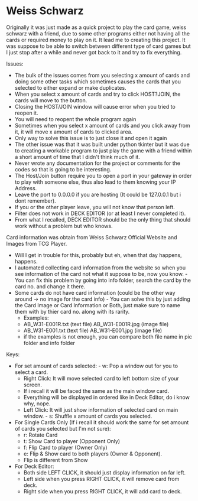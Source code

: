 # Weiss Schwarz
Originally it was just made as a quick project to play the card game, weiss schwarz with a friend, due to some other programs either not having all the cards or required money to play on it. It lead me to creating this project. It was suppose to be able to switch between different type of card games but I just stop after a while and never got back to it and try to fix everything.

 Issues:
  - The bulk of the issues comes from you selecting x amount of cards and doing some other tasks which sometimes causes the cards that you selected to either expand or make duplicates.
  - When you select x amount of cards and try to click HOST?JOIN, the cards will move to the button.
  - Closing the HOST/JOIN window will cause error when you tried to reopen it.
   - You will need to reopent the whole program again
  - Sometimes when you select x amount of cards and you click away from it, it will move x amount of cards to clicked area.
   - Only way to solve this issue is to just close it and open it again
  - The other issue was that it was built under python tkinter but it was due to creating a workable program to just play the game with a friend within a short amount of time that I didn't think much of it.
  - Never wrote any documentation for the project or comments for the codes so that is going to be interesting.
  - The Host/Join button require you to open a port in your gateway in order to play with someone else, thus also lead to them knowing your IP Address.
   - Leave the port to 0.0.0.0 if you are hosting (It could be 127.0.0.1 but i dont remember).
   - If you or the other player leave, you will not know that person left.
  - Filter does not work in DECK EDITOR (or at least I never completed it).
  - From what I recalled, DECK EDITOR should be the only thing that should work without a problem but who knows.
  
  Card information was obtain from Weiss Schwarz Official Website and Images from TCG Player.
   - Will I get in trouble for this, probably but eh, when that day happens, happens.
   - I automated collecting card information from the website so when you see information of the card not what it suppose to be, now you know.
    - You can fix this problem by going into info folder, search the card by the card no. and change it there.
   - Some cards do not have card information (could be the other way around -> no image for the card info)
    - You can solve this by just adding the Card Image or Card Information or Both, just make sure to name them with by thier card no. along with its rarity.
     - Examples:
      - AB_W31-E001R.txt (text file) AB_W31-E001R.jpg (image file)
      - AB_W31-E001.txt (text file)  AB_W31-E001.jpg (image file)
      - if the examples is not enough, you can compare both file name in pic folder and info folder
  
  Keys:
   - For set amount of cards selected:
    - w: Pop a window out for you to select a card.
     - Right Click: It will move selected card to left bottom size of your screen.
      - If i recall it will be faced the same as the main window card.
      - Everything will be displayed in ordered like in Deck Editor, do i know why, nope.
     - Left Click: It will just show information of selected card on main window.
    - s: Shuffle x amount of cards you selected.
   - For Single Cards Only (If i recall it should work the same for set amount of cards you selected but I'm not sure):
     - r: Rotate Card
     - t: Show Card to player (Opponent Only)
     - f: Flip Card to player (Owner Only)
     - e: Flip & Show card to both players (Owner & Opponent).
     - Flip is different from Show
   - For Deck Editor:
     - Both side LEFT CLICK, it should just display information on far left.
     - Left side when you press RIGHT CLICK, it will remove card from deck.
     - Right side when you press RIGHT CLICK, it will add card to deck.
